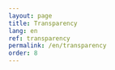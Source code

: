 ```yaml
---
layout: page
title: Transparency
lang: en
ref: transparency
permalink: /en/transparency
order: 8
---
```

